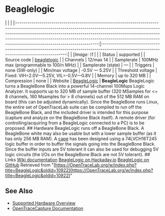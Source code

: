 # Beaglelogic
| | | |:-----------------------------------------------------------------------------------------------------------------------------------------------------------------------------------------------------------------------------------------------------------------------------------------------------------------------------------------------------------------:|:------------------------------------------------------------------------------------------------------------------------------------------:| | [*Image: \1* | | | Status | supported | | Source code | [beaglelogic](http://github.com/OpenTraceLab/?p=OpenTraceCapture.git;a=tree;f=src/hardware/beaglelogic) | | Channels | 12/max 14 | | Samplerate | 100MHz max (programmable to 100/n MHz) | | Samplerate (state) | — | | Triggers | none (SW-only) | | Min/max voltage | -0.5V — 5.25V | | Threshold voltage | Fixed: VIH=2.0V—5.25V, VIL=-0.5V—0.8V | | Memory | up to 320 MB | | Compression | none | | Website | [BeagleLogic](http://beaglelogic.net) | **BeagleLogic** BeagleLogic turns a BeagleBone Black into a powerful 14-channel 100Msps Logic Analyzer. It supports up to 320 MB of sample buffer (320 MSamples for \<= 8 channels, 160 Msamples for \> 8 channels) out of the 512 MB RAM on board (this can be adjusted dynamically). Since the BeagleBone runs Linux, the entire set of OpenTraceLab suite can be compiled to run off the BeagleBone Black, and the included driver is intended for this purpose (capture and analyze on the BeagleBone Black itself). A remote driver (for controlling/acquiring from a BeagleLogic connected to a PC) is to be proposed. ## Hardware BeagleLogic runs off a BeagleBone Black. A BeagleBone white may also be usable but with a lower sample buffer (as it has only 256 MB RAM). A [cape](https://github.com/abhishek-kakkar/BeagleLogic/wiki/The-BeagleLogic-Cape) has been designed using a 74LVCH16T245 logic buffer in order to buffer the signals going into the BeagleBone Black. Since the buffer inputs are 5V tolerant it can also be used for debugging 5V logic circuits (the I/Os on the BeagleBone Black are not 5V tolerant). ## Links [Wiki documentation](http://beaglelogic.net) [BeagleLogic on Hackaday.io](https://hackaday.io/project/4395-beaglelogic) [BeagleLogic on GitHub](http://github.com/abhishek-kakkar/BeagleLogic)
Retrieved from "[https://OpenTraceLab.org/w/index.php?title=BeagleLogic&oldid=10922](https://OpenTraceLab.org/w/index.php?title=BeagleLogic&oldid=10922)"
## See Also
- [Supported Hardware Overview](../supported-hardware.md)
- [OpenTraceCapture Documentation](../../opentracecapture/overview.md)
